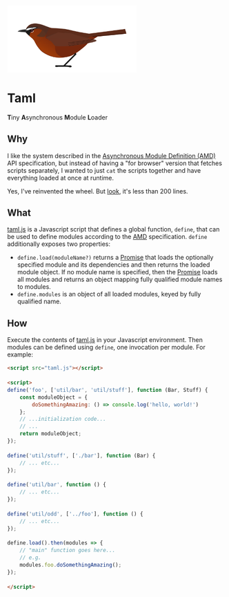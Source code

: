 <img src="garrulax-cachinnans.svg" width="300"/>

Taml
====
**T**iny **A**synchronous **M**odule **L**oader

Why
---
I like the system described in the [Asynchronous Module Definition (AMD)][1]
API specification, but instead of having a "for browser" version that
fetches scripts separately, I wanted to just `cat` the scripts together and
have everything loaded at once at runtime.

Yes, I've reinvented the wheel.  But [look][2], it's less than 200 lines.

What
----
[taml.js](taml.js) is a Javascript script that defines a global function,
`define`, that can be used to define modules according to the [AMD][1]
specification.  `define` additionally exposes two properties:

- `define.load(moduleName?)` returns a [Promise][3] that loads the optionally
  specified module and its dependencies and then returns the loaded module
  object.  If no module name is specified, then the [Promise][3] loads all
  modules and returns an object mapping fully qualified module names to
  modules.
- `define.modules` is an object of all loaded modules, keyed by fully qualified
  name.

How
---
Execute the contents of [taml.js][2] in your Javascript environment.  Then
modules can be defined using `define`, one invocation per module.  For example:
```html
<script src="taml.js"></script>

<script>
define('foo', ['util/bar', 'util/stuff'], function (Bar, Stuff) {
    const moduleObject = {
        doSomethingAmazing: () => console.log('hello, world!')
    };
    // ...initialization code...
    // ...
    return moduleObject; 
});

define('util/stuff', ['./bar'], function (Bar) {
    // ... etc...
});

define('util/bar', function () {
    // ... etc...
});

define('util/odd', ['../foo'], function () {
    // ... etc...
});

define.load().then(modules => {
    // "main" function goes here...
    // e.g.
    modules.foo.doSomethingAmazing();
});

</script>
```

[1]: https://github.com/amdjs/amdjs-api/blob/master/AMD.md
[2]: taml.js
[3]: https://developer.mozilla.org/en-US/docs/Web/JavaScript/Reference/Global_Objects/Promise